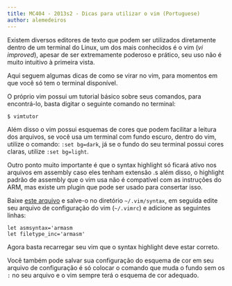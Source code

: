```yaml
---
title: MC404 - 2013s2 - Dicas para utilizar o vim (Portuguese)
author: alemedeiros
---
```


Existem diversos editores de texto que podem ser utilizados diretamente dentro
de um terminal do Linux, um dos mais conhecidos é o vim (_vi improved_), apesar
de ser extremamente poderoso e prático, seu uso não é muito intuitivo à primeira
vista.

Aqui seguem algumas dicas de como se virar no vim, para momentos em que você só
tem o terminal disponível.

O próprio vim possui um tutorial básico sobre seus comandos,
para encontrá-lo, basta digitar o seguinte comando no terminal:

    $ vimtutor

Além disso o vim possui esquemas de cores que podem facilitar a leitura dos
arquivos, se você usa um terminal com fundo escuro, dentro do vim, utilize o
comando: `:set bg=dark`, já se o fundo do seu terminal possui cores claras,
utilize `:set bg=light`.

Outro ponto muito importante é que o syntax highlight só ficará ativo nos
arquivos em assembly caso eles tenham extensão .s além disso, o highlight padrão
de assembly que o vim usa não é compatível com as instruções do ARM, mas existe
um plugin que pode ser usado para consertar isso.

Baixe [este arquivo](/files/mc404/armasm.vim) e salve-o no diretório
`~/.vim/syntax`, em seguida edite seu arquivo de configuração do vim
(`~/.vimrc`) e adicione as seguintes linhas:

    let asmsyntax='armasm
    let filetype_inc='armasm'

Agora basta recarregar seu vim que o syntax highlight deve estar
correto.

Você também pode salvar sua configuração do esquema de cor em seu arquivo de
configuração é só colocar o comando que muda o fundo sem os `:` no seu arquivo e
o vim sempre terá o esquema de cor adequado.
